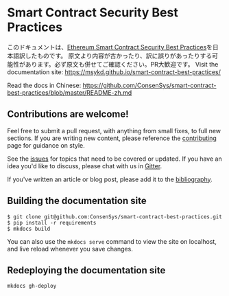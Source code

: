 # Smart Contract Security Best Practices

このドキュメントは、[Ethereum Smart Contract Security Best Practices](https://consensys.github.io/smart-contract-best-practices/)を日本語訳したものです。 原文より内容が古かったり、訳に誤りがあったりする可能性があります。必ず原文も併せてご確認ください。PR大歓迎です。
Visit the documentation site: https://msykd.github.io/smart-contract-best-practices/

Read the docs in Chinese: https://github.com/ConsenSys/smart-contract-best-practices/blob/master/README-zh.md

## Contributions are welcome!
<!-- 
<<<<<<< HEAD
Feel free to submit a pull request, with anything from small fixes, to full new sections. If you are writing new content, please reference the [contributing](https://consensys.github.io/smart-contract-best-practices/about/contributing) page for guidance on style. 
======= -->
Feel free to submit a pull request, with anything from small fixes, to full new sections. If you are writing new content, please reference the [contributing](./docs/about/contributing.md) page for guidance on style. 
<!-- >>>>>>> 7a827c960b9f279cd698d66f63244b83b783ef9a -->

See the [issues](https://github.com/ConsenSys/smart-contract-best-practices/issues) for topics that need to be covered or updated. If you have an idea you'd like to discuss, please chat with us in [Gitter](https://gitter.im/ConsenSys/smart-contract-best-practices).

If you've written an article or blog post, please add it to the [bibliography](./bibliography).  


## Building the documentation site

```
$ git clone git@github.com:ConsenSys/smart-contract-best-practices.git
$ pip install -r requirements
$ mkdocs build 
```

You can also use the `mkdocs serve` command to view the site on localhost, and live reload whenever you save changes.

## Redeploying the documentation site

```
mkdocs gh-deploy
```

